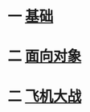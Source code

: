 # 一 [基础](01-basic-grammar/README.md)

# 二 [面向对象](02-object-oriented-programming/README.md)

# 二 [飞机大战](03-pygame/README.md)